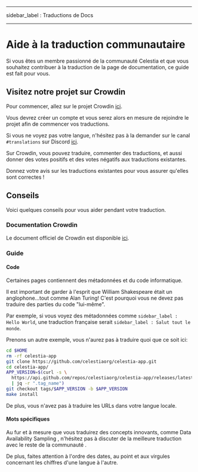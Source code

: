 - - -
sidebar_label : Traductions de Docs
- - -

# Aide à la traduction communautaire

Si vous êtes un membre passionné de la communauté Celestia et que vous souhaitez contribuer à la traduction de la page de documentation, ce guide est fait pour vous.

## Visitez notre projet sur Crowdin

Pour commencer, allez sur le projet Crowdin [ici](https://crowdin.com/project/celestia-docs).

Vous devrez créer un compte et vous serez alors en mesure de rejoindre le projet afin de commencer vos traductions.

Si vous ne voyez pas votre langue, n'hésitez pas à la demander sur le canal `#translations` sur Discord [ici](https://discord.gg/celestiacommunity).

Sur Crowdin, vous pouvez traduire, commenter des traductions, et aussi donner des votes positifs et des votes négatifs aux traductions existantes.

Donnez votre avis sur les traductions existantes pour vous assurer qu'elles sont correctes !

## Conseils

Voici quelques conseils pour vous aider pendant votre traduction.

### Documentation Crowdin

Le document officiel de Crowdin est disponible [ici](https://support.crowdin.com/online-editor).

### Guide

#### Code

Certaines pages contiennent des métadonnées et du code informatique.

Il est important de garder à l'esprit que William Shakespeare était un anglophone...tout comme Alan Turing! C'est pourquoi vous ne devez pas traduire des parties du code "lui-même".

Par exemple, si vous voyez des métadonnées comme `sidebar_label : Hello World`, une traduction française serait `sidebar_label : Salut tout le monde`.

Prenons un autre exemple, vous n'aurez pas à traduire quoi que ce soit ici:

```sh
cd $HOME
rm -rf celestia-app
git clone https://github.com/celestiaorg/celestia-app.git
cd celestia-app/
APP_VERSION=$(curl -s \
  https://api.github.com/repos/celestiaorg/celestia-app/releases/latest \
  | jq -r ".tag_name")
git checkout tags/$APP_VERSION -b $APP_VERSION
make install
```

De plus, vous n'avez pas à traduire les URLs dans votre langue locale.

#### Mots spécifiques

Au fur et à mesure que vous traduirez des concepts innovants, comme Data Availability Sampling , n'hésitez pas à discuter de la meilleure traduction avec le reste de la communauté .

De plus, faites attention à l'ordre des dates, au point et aux virgules concernant les chiffres d'une langue à l'autre.
